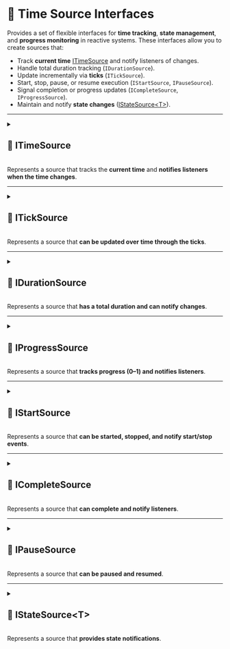 # 🧩 Time Source Interfaces
Provides a set of flexible interfaces for **time tracking**, **state management**, and **progress monitoring** in reactive systems. These interfaces allow you to create sources that:

- Track **current time** [ITimeSource](#itimesource) and notify listeners of changes.
- Handle total duration tracking (`IDurationSource`).
- Update incrementally via **ticks** (`ITickSource`).
- Start, stop, pause, or resume execution (`IStartSource`, `IPauseSource`).
- Signal completion or progress updates (`ICompleteSource`, `IProgressSource`).
- Maintain and notify **state changes** ([IStateSource&lt;T&gt;](#istatesource)).

---


<details>
  <summary>
    <h2 id="itimesource">🧩 ITimeSource</h2>
    <br> Represents a source that tracks the <b>current time</b> and <b>notifies listeners when the time changes</b>.
  </summary>

<br>

### Events
#### `event Action<float> OnTimeChanged`
```csharp
event Action<float> OnTimeChanged;
```
- **Description:** Raised whenever the current time changes.
- **Parameters:** `float` — the new current time in seconds.

### Methods
#### `float GetTime()`
```csharp
float GetTime();
```
- **Description:** Gets the current time from the source.
- **Returns:** `float` — current time in seconds.

#### `void SetTime(float time)`
```csharp
void SetTime(float time);
```
- **Description:** Sets the current time.
- **Parameters:**
  - `time` — The new time to set, expected to be in the range `0` to the duration of the source.

#### `void ResetTime()`
```csharp
void ResetTime();  
```
- **Description:** Resets the time source to its initial state.
- **Remarks:** After resetting, the current time will be the initial time, and any listeners may be notified via `OnTimeChanged`.
</details>

---

<details>
  <summary>
    <h2>🧩 ITickSource</h2>
    <br> Represents a source that <b>can be updated over time through the ticks</b>.
  </summary>

<br>

### Methods
#### `void Tick(float deltaTime)`
```csharp
void Tick(float deltaTime);  
```
- **Description:** Updates the source by a specified time increment.
- **Parameters:**
  - `deltaTime` — The amount of time (in seconds) to advance the source.
- **Remarks:** This method is typically called repeatedly (e.g., once per frame) to progress time-dependent systems.
</details>

---

<details>
  <summary>
    <h2>🧩 IDurationSource</h2>
    <br> Represents a source that <b>has a total duration and can notify changes</b>.
  </summary>
<br>

### Events
#### `event Action<float> OnDurationChanged`
```csharp
event Action<float> OnDurationChanged;
```
- **Description:** Invoked when the duration value changes.

### Methods
#### `float GetDuration()`
```csharp
float GetDuration();  
```
- **Description:** Gets the total duration.
- **Returns:** The duration in seconds.

#### `void SetDuration(float duration)`
```csharp
void SetDuration(float duration);  
```
- **Description:** Sets the total duration.
- **Parameter:** `duration` — The new duration value in seconds.
</details>

---

<details>
  <summary>
    <h2>🧩 IProgressSource</h2>
    <br> Represents a source that <b>tracks progress (0–1) and notifies listeners</b>.
  </summary>

<br>

### Events
### `event Action<float> OnProgressChanged`
```csharp
event Action<float> OnProgressChanged;  
```
- **Description:** Raised when the progress changes.

### Methods
#### `float GetProgress()`
```csharp
float GetProgress();  
```
- **Description:** Gets the current progress.
- **Returns:** Normalized progress (0–1).

#### `void SetProgress(float progress)`
```csharp
void SetProgress(float progress);  
```
- **Description:** Sets the current progress.
- **Parameter:** `progress` — Progress value (0–1).
</details>

---

<details>
  <summary>
    <h2>🧩 IStartSource</h2>
    <br> Represents a source that <b>can be started, stopped, and notify start/stop events</b>.
  </summary>

<br>

### Events
#### `event Action OnStarted`
```csharp
event Action OnStarted;  
```
- **Description:** Raised when the source starts.

#### `event Action OnStopped`
```csharp
event Action OnStopped;  
```
- **Description:** Raised when the source stops.

### Methods
#### `bool IsIdle()`
```csharp
bool IsIdle();  
```
- **Description:** Returns `true` if the source has not started yet.

#### `bool IsStarted()`
```csharp
bool IsStarted();  
```
- **Description:** Returns `true` if the source is running.

#### `void Start(float time)`
```csharp
void Start(float time);  
```
- **Description:** Starts the source from a specific time.
- **Parameters:**
  - `time` — Time (in seconds) to start from.

#### `void Start()`
```csharp
void Start();  
```
- **Description:** Starts the source from the default start time.

#### `void Stop()`
```csharp
void Stop();  
```
- **Description:** Stops the source and resets its time.
</details>

---

<details>
  <summary>
    <h2>🧩 ICompleteSource</h2>
    <br> Represents a source that <b>can complete and notify listeners</b>.
  </summary>

<br>

### Events
#### `event Action OnCompleted`
```csharp
event Action OnCompleted;  
```
- **Description:** Invoked when the source has completed.

### Methods
#### `bool IsCompleted()`
```csharp
bool IsCompleted();  
```
- **Description:** Returns whether the source has completed.
- **Returns:** `true` if completed; otherwise `false`.
</details>

---

<details>
  <summary>
    <h2>🧩 IPauseSource</h2>
    <br> Represents a source that <b>can be paused and resumed</b>.
  </summary>

<br>

### Events
#### `event Action OnPaused`
```csharp
event Action OnPaused;  
```
- **Description:** Raised when the source is paused.

#### `event Action OnResumed`
```csharp
event Action OnResumed;  
```
- **Description:** Raised when the source is resumed.

### Methods
#### `bool IsPaused()`
```csharp
bool IsPaused();  
```
- **Description:** Returns true if the source is paused.
- **Returns:** `true` if paused; otherwise `false`.

#### `void Pause()`
```csharp
void Pause();  
```
- **Description:** Pauses the source.

#### `void Resume()`
```csharp
void Resume();  
```
- **Description:** Resumes the source.
</details>

---

<details>
  <summary>
    <h2 id="istatesource">🧩 IStateSource&lt;T&gt;</h2>
    <br> Represents a source that <b>provides state notifications</b>.
  </summary>

<br>

- **Type Parameter:** `T` — Enum type representing the state.

### Events
#### `event Action<T> OnStateChanged`
```csharp
event Action<T> OnStateChanged;  
```
- **Description:** Raised when the state changes.

### Methods
#### `T GetState()`
```csharp
T GetState();  
```
- **Description:** Gets the current internal state.
- **Returns:** The current state of type `T`.
</details>